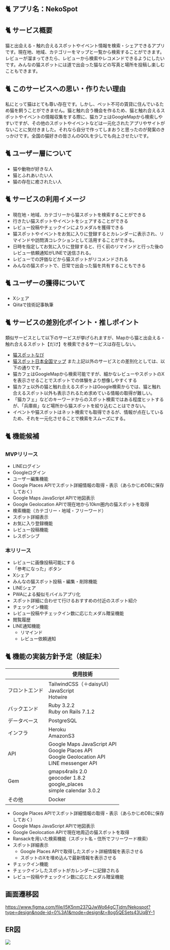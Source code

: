 ## 🐈 アプリ名：NekoSpot
## 🐈 サービス概要
猫と出会える・触れ合えるスポットやイベント情報を検索・シェアできるアプリです。現在地、地域、カテゴリーをマップと一覧から検索することができます。レビューが溜まってきたら、レビューから検索やレコメンドできるようにしたいです。みんなの猫スポットには道で出会った猫などの写真と場所を投稿し楽しむこともできます。
## 🐈 このサービスへの思い・作りたい理由
私にとって猫はとても尊い存在です。しかし、ペット不可の賃貸に住んでいるため猫を飼うことができません。猫と触れ合う機会を作るため、猫と触れ合えるスポットやイベントの情報収集をする際に、猫カフェはGoogleMapから検索しやすいですが、その他のスポットやイベントなどは一元化されたアプリやサイトがないことに気付きました。それなら自分で作ってしまおうと思ったのが発案のきっかけです。全国の猫好きの皆さんのQOLを少しでも向上させたいです。
## 🐈 ユーザー層について
- 猫や動物が好きな人
- 猫とふれあいたい人
- 猫の存在に癒されたい人
## 🐈 サービスの利用イメージ
- 現在地・地域、カテゴリーから猫スポットを検索することができる
- 行きたい猫スポットやイベントをシェアすることができる
- レビュー投稿やチェックインによりメダルを獲得できる
- 猫スポットやイベントをお気に入りに登録するとカレンダーに表示され、リマインドや訪問済コレクションとして活用することができる。
- 日時を指定してお気に入りに登録すると、行く前のリマインドと行った後のレビュー依頼通知がLINEで送信される。
- レビューでの評価などから猫スポットがリコメンドされる
- みんなの猫スポットで、日常で出会った猫を共有することもできる
## 🐈 ユーザーの獲得について
- Xシェア
- Qiitaで技術記事執筆
## 🐈 サービスの差別化ポイント・推しポイント
類似サービスとして以下のサービスが挙げられますが、Mapから猫と出会える・触れ合えるスポット【だけ】を検索できるサービスは存在しない。
- [猫スポットなび](https://nekospot.com/)
- [猫スポット日本全国マップ](https://nekospot.info/)
また上記以外のサービスとの差別化としては、以下の通りです。
- 猫カフェはGoogleMapから検索可能ですが、細かなレビューやスポットのXを表示させることでスポットでの体験をより想像しやすくする
- 猫カフェ以外の猫と触れ合えるスポットはGoogle検索からでは、猫と触れ合えるスポット以外も表示されるため求めている情報の取得が難しい。
- 「猫カフェ」などのキーワードからのスポット検索ではある程度ヒットするが、「兵庫県」など場所から猫スポットを絞り込むことはできない。
- イベントや猫スポットはネット検索でも取得できるが、情報が点在しているため、それを一元化させることで検索をスムーズにする。
## 🐈 機能候補
### MVPリリース
- LINEログイン
- Googleログイン
- ユーザー編集機能
- Google Places APIでスポット詳細情報の取得・表示（あらかじめDBに保存しておく）
- Google Maps JavaScript APIで地図表示
- Google Geolocation APIで現在地から10km圏内の猫スポットを取得
- 検索機能（カテゴリー・地域・フリーワード）
- スポット詳細表示
- お気に入り登録機能
- レビュー投稿機能
- レスポンシブ
### 本リリース
- レビューに画像投稿可能にする
- 「参考になった」ボタン
- Xシェア
- みんなの猫スポット投稿・編集・削除機能
- LINEシェア
- PWAによる擬似モバイルアプリ化
- スポット詳細に合わせて行けるおすすめの付近のスポット紹介
- チェックイン機能
- レビュー投稿やチェックイン数に応じたメダル贈呈機能
- 閲覧履歴
- LINE通知機能
  - リマインド
  - レビュー依頼通知
## 🐈 機能の実装方針予定（検証未）
|  | 使用技術 |
| ---- | ---- |
| フロントエンド | TailwindCSS（＋daisyUI）<br>JavaScript<br>Hotwire |
| バックエンド | Ruby 3.2.2<br>Ruby on Rails 7.1.2 |
| データベース | PostgreSQL |
| インフラ | Heroku<br>AmazonS3 |
| API | Google Maps JavaScript API<br>Google Places API<br>Google Geolocation API<br>LINE messenger API |
| Gem | gmaps4rails 2.0<br>geocoder 1.8.2<br>google_places<br>simple calendar 3.0.2 |
| その他 | Docker |
- Google Places APIでスポット詳細情報の取得・表示（あらかじめDBに保存しておく）
- Google Maps JavaScript APIで地図表示
- Google Geolocation APIで現在地周辺の猫スポットを取得
- Ransackを用いた検索機能（スポット名・住所でフリーワード検索）
- スポット詳細表示
  - Google Places APIで取得したスポット詳細情報を表示させる
  - スポットのXを埋め込んで最新情報を表示させる
- チェックイン機能
 - チェックインしたスポットがカレンダーに記録される
- レビュー投稿やチェックイン数に応じたメダル贈呈機能

## 画面遷移図
https://www.figma.com/file/I5K5nm237QJwWo64gCTjdm/Nekospot?type=design&node-id=0%3A1&mode=design&t=8og5QESets43UqBY-1

## ER図
[![](https://mermaid.ink/img/pako:eNq1V11P2zAU_StRnuEP8IwmTXuZtLcJqXITk1okduU4bAiQ1lh8bBNqJygMjWljEwgYGkwb6wYD_stMU_gXs_PRNmkLhTJVSpvck-tzj8-9Sad1g5hQH9EhHUXAosAZw54LqavNzAwPk2kNTkLMcnlCJhxAJ1xtRBvT5ScNcovkRgyFkwg-6xEsEpf1CNloAvYIGcRxJLueCzoIm-pCEjYAgxahCKaIt-LR2fU1pTDZmkKxbpQujeqkGYnRtfxUqKP8IoXj0GAebRUYKXINIK1AF0DM9hpEevOijxavPK1-aloeWQgzDZna40fRFZWGQmzINK2U2oM46jKKsCWLxzCnEuWQmQpg4EC5nuDbgv8R_k95rFeW1PJtIDAJGKAK5n8SvCL8cwlLMJIOtCDVKLFVpmBn92q9kgQZcqDLgFPUDAqlacwcYNmIVzTbIrNR0ZGa_RQde3GqWXJfgiR1-78Ffy84F3yxs261H8DOqcaW2Ct-dHF23qju1cu1rECm3EVXYi5Oy8HLF9k0BSLVx56Th0rEq3cnl7vfuuYhRYix_JErEC-Err6uH68F6_7V6nICNaGBHGBrNmCIeSGzRu2gfrzdASDYShCXJ6dtiISXDQzYNASDz6XEDrCgmxVmfr2x8SFzM5XLy68x3SLEsqHg-4IvC76lbFT6-vftXFA9HNgFbXOmpxWyG_pF8Hnh_xB8r93LccL2pusnY9utyYjqx5Oq07r5Ubm6eT1pHEaUyZp6NmrlemXxcrd6cbaZ7bFxKQU27SnltOPjYKEiSp9FaVmUqlmkYUOAVdeHtgx-zQWnK91g0uGhat_DDX_T3DFlhjwxp-Ig3xRcHhcH3tF4CA42zRxoIpDzqB2yOxL8o-BLjZWTOi9nC1QtLC2uNHhVbeycPxzN-LjFN4EEa1uy47K9AqnsKYQnmrDQYFK2gwzSAEWGCG6l29gPVhcyoAJwCwxYETPBy6rR_JpqHzlb_cMOljG-KzgDVaK78ezw92Ux9zKL256-_exdyui9GmMwE92SUXjP_6MUPbrvaOsMm1s8qG7qU8VUMe8opxnoWk30rtTvpOssUYpxx_W1ePAnb2T3wKGp0UCStN4u_4fbouy5hEK8rj6kO2ruIFP-rwiXHdNZAcq4rl4STTgOPJupvZ6VUOAx8mQKG_oIox4c0qMy4j8j-sg4sF15tQjwU0KS89l_RMrKVw?type=png)](https://mermaid-js.github.io/mermaid-live-editor/edit#pako:eNq1V11P2zAU_StRnuEP8IwmTXuZtLcJqXITk1okduU4bAiQ1lh8bBNqJygMjWljEwgYGkwb6wYD_stMU_gXs_PRNmkLhTJVSpvck-tzj8-9Sad1g5hQH9EhHUXAosAZw54LqavNzAwPk2kNTkLMcnlCJhxAJ1xtRBvT5ScNcovkRgyFkwg-6xEsEpf1CNloAvYIGcRxJLueCzoIm-pCEjYAgxahCKaIt-LR2fU1pTDZmkKxbpQujeqkGYnRtfxUqKP8IoXj0GAebRUYKXINIK1AF0DM9hpEevOijxavPK1-aloeWQgzDZna40fRFZWGQmzINK2U2oM46jKKsCWLxzCnEuWQmQpg4EC5nuDbgv8R_k95rFeW1PJtIDAJGKAK5n8SvCL8cwlLMJIOtCDVKLFVpmBn92q9kgQZcqDLgFPUDAqlacwcYNmIVzTbIrNR0ZGa_RQde3GqWXJfgiR1-78Ffy84F3yxs261H8DOqcaW2Ct-dHF23qju1cu1rECm3EVXYi5Oy8HLF9k0BSLVx56Th0rEq3cnl7vfuuYhRYix_JErEC-Err6uH68F6_7V6nICNaGBHGBrNmCIeSGzRu2gfrzdASDYShCXJ6dtiISXDQzYNASDz6XEDrCgmxVmfr2x8SFzM5XLy68x3SLEsqHg-4IvC76lbFT6-vftXFA9HNgFbXOmpxWyG_pF8Hnh_xB8r93LccL2pusnY9utyYjqx5Oq07r5Ubm6eT1pHEaUyZp6NmrlemXxcrd6cbaZ7bFxKQU27SnltOPjYKEiSp9FaVmUqlmkYUOAVdeHtgx-zQWnK91g0uGhat_DDX_T3DFlhjwxp-Ig3xRcHhcH3tF4CA42zRxoIpDzqB2yOxL8o-BLjZWTOi9nC1QtLC2uNHhVbeycPxzN-LjFN4EEa1uy47K9AqnsKYQnmrDQYFK2gwzSAEWGCG6l29gPVhcyoAJwCwxYETPBy6rR_JpqHzlb_cMOljG-KzgDVaK78ezw92Ux9zKL256-_exdyui9GmMwE92SUXjP_6MUPbrvaOsMm1s8qG7qU8VUMe8opxnoWk30rtTvpOssUYpxx_W1ePAnb2T3wKGp0UCStN4u_4fbouy5hEK8rj6kO2ruIFP-rwiXHdNZAcq4rl4STTgOPJupvZ6VUOAx8mQKG_oIox4c0qMy4j8j-sg4sF15tQjwU0KS89l_RMrKVw)
